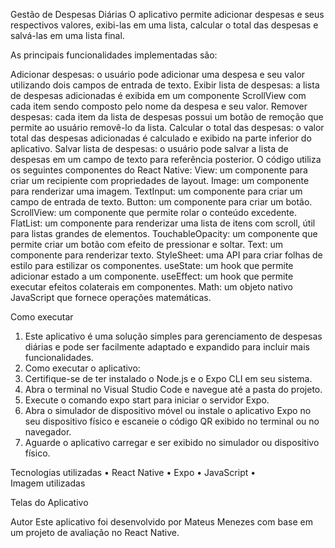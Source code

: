 Gestão de Despesas Diárias
O aplicativo permite adicionar despesas e seus respectivos valores, exibi-las em uma lista, calcular o total das despesas e salvá-las em uma lista final.

As principais funcionalidades implementadas são:

Adicionar despesas: o usuário pode adicionar uma despesa e seu valor utilizando dois campos de entrada de texto.
Exibir lista de despesas: a lista de despesas adicionadas é exibida em um componente ScrollView com cada item sendo composto pelo nome da despesa e seu valor.
Remover despesas: cada item da lista de despesas possui um botão de remoção que permite ao usuário removê-lo da lista.
Calcular o total das despesas: o valor total das despesas adicionadas é calculado e exibido na parte inferior do aplicativo.
Salvar lista de despesas: o usuário pode salvar a lista de despesas em um campo de texto para referência posterior.
O código utiliza os seguintes componentes do React Native:
View: um componente para criar um recipiente com propriedades de layout.
Image: um componente para renderizar uma imagem.
TextInput: um componente para criar um campo de entrada de texto.
Button: um componente para criar um botão.
ScrollView: um componente que permite rolar o conteúdo excedente.
FlatList: um componente para renderizar uma lista de itens com scroll, útil para listas grandes de elementos.
TouchableOpacity: um componente que permite criar um botão com efeito de pressionar e soltar.
Text: um componente para renderizar texto.
StyleSheet: uma API para criar folhas de estilo para estilizar os componentes.
useState: um hook que permite adicionar estado a um componente.
useEffect: um hook que permite executar efeitos colaterais em componentes.
Math: um objeto nativo JavaScript que fornece operações matemáticas.


Como executar

1.	Este aplicativo é uma solução simples para gerenciamento de despesas diárias e pode ser facilmente adaptado e expandido para incluir mais funcionalidades. 
2.	Como executar o aplicativo:
3.	Certifique-se de ter instalado o Node.js e o Expo CLI em seu sistema.
4.	Abra o terminal no Visual Studio Code e navegue até a pasta do projeto.
5.	Execute o comando expo start para iniciar o servidor Expo.
6.	Abra o simulador de dispositivo móvel ou instale o aplicativo Expo no seu dispositivo físico e escaneie o código QR exibido no terminal ou no navegador.
7.	Aguarde o aplicativo carregar e ser exibido no simulador ou dispositivo físico.

Tecnologias utilizadas
•	React Native
•	Expo
•	JavaScript
•	
Imagem utilizadas
 




Telas do Aplicativo

 



Autor
Este aplicativo foi desenvolvido por Mateus Menezes com base em um projeto de avaliação no React Native.


